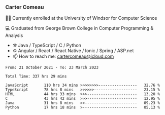 ### Carter Comeau

🙋‍♂️ Currently enrolled at the University of Windsor for Computer Science

💻 Graduated from George Brown College in Computer Programming & Analysis

- ⚒️ Java / TypeScript / C / Python
- ⚙️ Angular / React / React Native / Ionic / Spring / ASP.net
- 📫 How to reach me: cartercomeau@icloud.com

<!--START_SECTION:waka-->

```text
From: 21 October 2021 - To: 23 March 2023

Total Time: 337 hrs 29 mins

JavaScript       110 hrs 34 mins >>>>>>>>-----------------   32.76 %
TypeScript       78 hrs 8 mins   >>>>>>-------------------   23.15 %
HTML             44 hrs 33 mins  >>>----------------------   13.20 %
C                43 hrs 42 mins  >>>----------------------   12.95 %
Java             31 hrs 8 mins   >>-----------------------   09.23 %
Python           17 hrs 18 mins  >------------------------   05.13 %
```

<!--END_SECTION:waka-->
